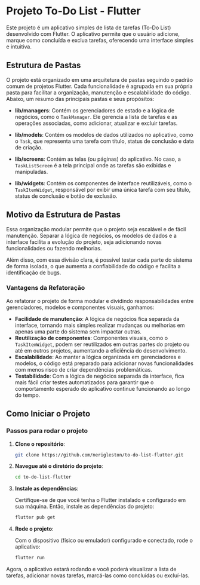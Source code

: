 # Projeto To-Do List - Flutter

Este projeto é um aplicativo simples de lista de tarefas (To-Do List) desenvolvido com Flutter. O aplicativo permite que o usuário adicione, marque como concluída e exclua tarefas, oferecendo uma interface simples e intuitiva.

## Estrutura de Pastas

O projeto está organizado em uma arquitetura de pastas seguindo o padrão comum de projetos Flutter. Cada funcionalidade é agrupada em sua própria pasta para facilitar a organização, manutenção e escalabilidade do código. Abaixo, um resumo das principais pastas e seus propósitos:

- **lib/managers**: Contém os gerenciadores de estado e a lógica de negócios, como o `TaskManager`. Ele gerencia a lista de tarefas e as operações associadas, como adicionar, atualizar e excluir tarefas.

- **lib/models**: Contém os modelos de dados utilizados no aplicativo, como o `Task`, que representa uma tarefa com título, status de conclusão e data de criação.

- **lib/screens**: Contém as telas (ou páginas) do aplicativo. No caso, a `TaskListScreen` é a tela principal onde as tarefas são exibidas e manipuladas.

- **lib/widgets**: Contém os componentes de interface reutilizáveis, como o `TaskItemWidget`, responsável por exibir uma única tarefa com seu título, status de conclusão e botão de exclusão.

## Motivo da Estrutura de Pastas

Essa organização modular permite que o projeto seja escalável e de fácil manutenção. Separar a lógica de negócios, os modelos de dados e a interface facilita a evolução do projeto, seja adicionando novas funcionalidades ou fazendo melhorias.

Além disso, com essa divisão clara, é possível testar cada parte do sistema de forma isolada, o que aumenta a confiabilidade do código e facilita a identificação de bugs.

### Vantagens da Refatoração

Ao refatorar o projeto de forma modular e dividindo responsabilidades entre gerenciadores, modelos e componentes visuais, ganhamos:

- **Facilidade de manutenção**: A lógica de negócios fica separada da interface, tornando mais simples realizar mudanças ou melhorias em apenas uma parte do sistema sem impactar outras.
- **Reutilização de componentes**: Componentes visuais, como o `TaskItemWidget`, podem ser reutilizados em outras partes do projeto ou até em outros projetos, aumentando a eficiência do desenvolvimento.
- **Escalabilidade**: Ao manter a lógica organizada em gerenciadores e modelos, o código está preparado para adicionar novas funcionalidades com menos risco de criar dependências problemáticas.
- **Testabilidade**: Com a lógica de negócios separada da interface, fica mais fácil criar testes automatizados para garantir que o comportamento esperado do aplicativo continue funcionando ao longo do tempo.

## Como Iniciar o Projeto

### Passos para rodar o projeto

1. **Clone o repositório**:

   ```bash
   git clone https://github.com/nerigleston/to-do-list-flutter.git
   ```

2. **Navegue até o diretório do projeto**:

   ```bash
   cd to-do-list-flutter
   ```

3. **Instale as dependências**:

   Certifique-se de que você tenha o Flutter instalado e configurado em sua máquina. Então, instale as dependências do projeto:

   ```bash
   flutter pub get
   ```

4. **Rode o projeto**:

   Com o dispositivo (físico ou emulador) configurado e conectado, rode o aplicativo:

   ```bash
   flutter run
   ```

Agora, o aplicativo estará rodando e você poderá visualizar a lista de tarefas, adicionar novas tarefas, marcá-las como concluídas ou excluí-las.

